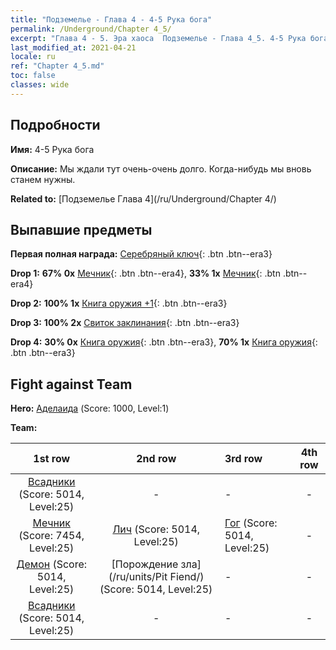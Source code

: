 ```yaml
---
title: "Подземелье - Глава 4 - 4-5 Рука бога"
permalink: /Underground/Chapter 4_5/
excerpt: "Глава 4 - 5. Эра хаоса  Подземелье - Глава 4_5. 4-5 Рука бога"
last_modified_at: 2021-04-21
locale: ru
ref: "Chapter 4_5.md"
toc: false
classes: wide
---
```


## Подробности

 **Имя:** 4-5 Рука бога

 **Описание:** Мы ждали тут очень-очень долго. Когда-нибудь мы вновь станем нужны.

 **Related to:** [Подземелье Глава 4](/ru/Underground/Chapter 4/)

## Выпавшие предметы

 **Первая полная награда:** [Серебряный ключ](/ru/Items/con_693/){: .btn .btn--era3}

 **Drop 1:** **67% 0x** [Мечник](/ru/Items/unt_193/){: .btn .btn--era4}, **33% 1x** [Мечник](/ru/Items/unt_193/){: .btn .btn--era4}

 **Drop 2:** **100% 1x** [Книга оружия +1](/ru/Items/mat_25/){: .btn .btn--era3}

 **Drop 3:** **100% 2x** [Свиток заклинания](/ru/Items/con_694/){: .btn .btn--era3}

 **Drop 4:** **30% 0x** [Книга оружия](/ru/Items/mat_18/){: .btn .btn--era3}, **70% 1x** [Книга оружия](/ru/Items/mat_18/){: .btn .btn--era3}


## Fight against Team
 **Hero:** [Аделаида](/ru/heroes/Adelaide/) (Score: 1000, Level:1)

 **Team:**


  | 1st row | 2nd row | 3rd row | 4th row |
  |:----:|:----:|:----|:----:|
  | [Всадники](/ru/units/Cavalier/) (Score: 5014, Level:25)  | - | - | - |
  | [Мечник](/ru/units/Swordsman/) (Score: 7454, Level:25)  | [Лич](/ru/units/Lich/) (Score: 5014, Level:25)  | [Гог](/ru/units/Gog/) (Score: 5014, Level:25)  | - |
  | [Демон](/ru/units/Demon/) (Score: 5014, Level:25)  | [Порождение зла](/ru/units/Pit Fiend/) (Score: 5014, Level:25)  | - | - |
  | [Всадники](/ru/units/Cavalier/) (Score: 5014, Level:25)  | - | - | - |


